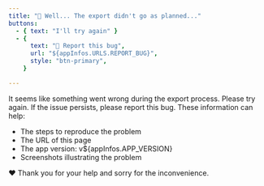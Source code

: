 ```yaml
---
title: "🤔 Well... The export didn't go as planned..."
buttons:
  - { text: "I'll try again" }
  - {
      text: "🐞 Report this bug",
      url: "${appInfos.URLS.REPORT_BUG}",
      style: "btn-primary",
    }

---
```

It seems like something went wrong during the export process. Please try again. If the issue persists, please report this bug.
These information can help:
- The steps to reproduce the problem 
- The URL of this page 
- The app version: v${appInfos.APP_VERSION} 
- Screenshots illustrating the problem

❤️ Thank you for your help and sorry for the inconvenience.

